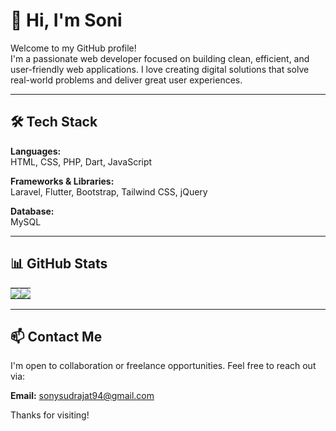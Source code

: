 # 👋 Hi, I'm Soni

Welcome to my GitHub profile!  
I'm a passionate web developer focused on building clean, efficient, and user-friendly web applications. I love creating digital solutions that solve real-world problems and deliver great user experiences.

---

## 🛠️ Tech Stack

**Languages:**  
HTML, CSS, PHP, Dart, JavaScript

**Frameworks & Libraries:**  
Laravel, Flutter, Bootstrap, Tailwind CSS, jQuery

**Database:**  
MySQL

---

## 📊 GitHub Stats

<table cellspacing="0" cellpadding="0" style="border: none;">
  <tr>
    <td style="padding: 0; border: none;">
      <img src="https://github-readme-stats.vercel.app/api?username=SonnySon1&theme=prussian&show_icons=true&hide_border=true&count_private=true" />
    </td>
    <td style="padding: 0; border: none;">
      <img src="https://github-readme-stats.vercel.app/api/top-langs/?username=SonnySon1&theme=prussian&show_icons=true&hide_border=true&layout=compact" />
    </td>
  </tr>
</table>

---

## 📫 Contact Me

I'm open to collaboration or freelance opportunities. Feel free to reach out via:

**Email:** [sonysudrajat94@gmail.com](mailto:sonysudrajat94@gmail.com)

Thanks for visiting!
